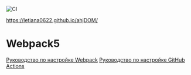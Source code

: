 ![CI](https://github.com/Letiana0622/ahjDOM/actions/workflows/web.yml/badge.svg)

https://letiana0622.github.io/ahjDOM/

# Webpack5

[Руководство по настройке Webpack](https://webpack.js.org/guides/)
[Руководство по настройке GitHub Actions](https://docs.github.com/en/actions/quickstart)
